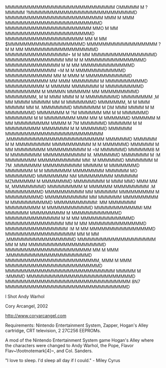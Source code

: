 MMMMMMMMMMMMMMMMMMMMMMMMMMMM    OMMMMM    M   ?MMMMM    ?MMMMMMMMMMMMMMMMMMMMMMMMMMMD
MMMMMMMMMMMMMMMMMMMMMMMMM   MMM           M          MMM    MMMMMMMMMMMMMMMMMMMMMMMMD
MMMMMMMMMMMMMMMMMMMMMM   MMO              M              MM   MMMMMMMMMMMMMMMMMMMMMMD
MMMMMMMMMMMMMMMMMMMM   MM                 M                 MM  $MMMMMMMMMMMMMMMMMMMD
MMMMMMMMMMMMMMMMMM  ?M                    M                   MM  MMMMMMMMMMMMMMMMMMD
MMMMMMMMMMMMMMMM+  M                      M                     MM  MMMMMMMMMMMMMMMMD
MMMMMMMMMMMMMMM  MM                       M                       M  MMMMMMMMMMMMMMMD
MMMMMMMMMMMMMM  M                         M                        MM  MMMMMMMMMMMMMD
MMMMMMMMMMMMM =M                          M                          M  MMMMMMMMMMMMD
MMMMMMMMMMMM MM                          M MMM                        M  MMMMMMMMMMMD
MMMMMMMMMMM MM                         MMM MMMMMMM                     M  MMMMMMMMMMD
MMMMMMMMMM  M                        MMMMM MMMMMMM                      M  MMMMMMMMMD
MMMMMMMMM  M                         MMMMN MMMMMM                       MM MMMMMMMMMD
MMMMMMMM, M                         M  MMM MMM  M                        M  MMMMMMMMD
MMMMMMMM ,M                      MM   MMMM MMMMM MM                       M  MMMMMMMD
MMMMMMM, M                      M      MMM MMMMM   MM                     M. MMMMMMMD
MMMMMMM  M                    DM       MMM MMMM      M                     M MMMMMMMD
MMMMMMM M                    ?M     MMMMMM MM         M                    M  MMMMMMD
MMMMMMM M                    M    MMMMMMMM MMM        MM                   M  MMMMMMD
MMMMMM  M                   MM   MMMMMMMMM MMMM        M                   7M MMMMMMD
MMMMMM  M                   M    MMMMMMMMM MMMMMMM     M                    M MMMMMMD
MMMMMM  MMMMMMMMMMMMMMMMMMMMMMMMM                  ,MMMMMMMMMMMMMMMMMMMMMMMMM MMMMMMD
MMMMMM  M                   M    MMMMMMMMM MMMMMMMMMM  M                    M MMMMMMD
MMMMMM  M                   MM    MMMMMMMM MMMMMMMMMM  M                   =M MMMMMMD
MMMMMM8 M                    M    MMMMMMMM MMMMMMMMMMM                     M. MMMMMMD
MMMMMMM M                    :M   MMMMMMMM MMMMMMMMMMM MM:                 M  MMMMMMD
MMMMMMM  M                    7M  .MMMMMMM MMMMMMMMMM MMMMM                M MMMMMMMD
MMMMMMM  M                      M  MMMMMMM MMMMMMMM  MMMMMM               MO MMMMMMMD
MMMMMMMM NM                      MMMMMMMMM MMMMMM  MZMMMMMM               M  MMMMMMMD
MMMMMMMM  M                            MMM MMO   MMM   MM                M, MMMMMMMMD
MMMMMMMMM  M                        MMMMMM MMMMMMMMM                    .M MMMMMMMMMD
MMMMMMMMMM MM                       MMMMMM MMMMMMMMM                    M  MMMMMMMMMD
MMMMMMMMMMM MM                      MMMMMM MMMMMMMMM                   M  MMMMMMMMMMD
MMMMMMMMMMM: MM                    MMMMMMM MMMMMMMMM                  M  MMMMMMMMMMMD
MMMMMMMMMMMMI MM                    MMMMMM MMMMMMMMM                 M  MMMMMMMMMMMMD
MMMMMMMMMMMMMM  M                         M                        MM  MMMMMMMMMMMMMD
MMMMMMMMMMMMMMM  MM                       M                       MM  MMMMMMMMMMMMMMD
MMMMMMMMMMMMMMMM  :M                      M                     MM  MMMMMMMMMMMMMMMMD
MMMMMMMMMMMMMMMMMM  MM                    M                   MM  ,MMMMMMMMMMMMMMMMMD
MMMMMMMMMMMMMMMMMMMM  MM                  M                 MM   MMMMMMMMMMMMMMMMMMMD
MMMMMMMMMMMMMMMMMMMMMM   MM               M              MMM  .MMMMMMMMMMMMMMMMMMMMMD
MMMMMMMMMMMMMMMMMMMMMMMM,   MMM           M           MMM   MMMMMMMMMMMMMMMMMMMMMMMMD
MMMMMMMMMMMMMMMMMMMMMMMMMMMM    MMMMM     M    :MMMMD    MMMMMMMMMMMMMMMMMMMMMMMMMMMD
MMMMMMMMMMMMMMMMMMMMMMMMMMMMMMMM         8N7         MMMMMMMMMMMMMMMMMMMMMMMMMMMMMMMD

I Shot Andy Warhol

Cory Arcangel, 2002

http://www.coryarcangel.com

Requirements: Nintendo Entertainment System, Zapper, Hogan's Alley cartridge, CRT television, 2 27C256 EEPROMs.

A mod of the Nintendo Entertainment System game Hogan's Alley where the characters were changed to Andy Warhol, the Pope, Flavor Flav~\footnotemark[4]~, and Col. Sanders.

"I love to sleep. I'd sleep all day if I could." - Miley Cyrus